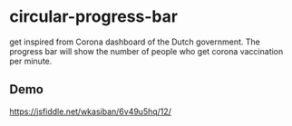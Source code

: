 # circular-progress-bar
get inspired from Corona dashboard of the Dutch government.
The progress bar will show the number of people who get corona vaccination per minute.

## Demo 
https://jsfiddle.net/wkasiban/6v49u5hq/12/
